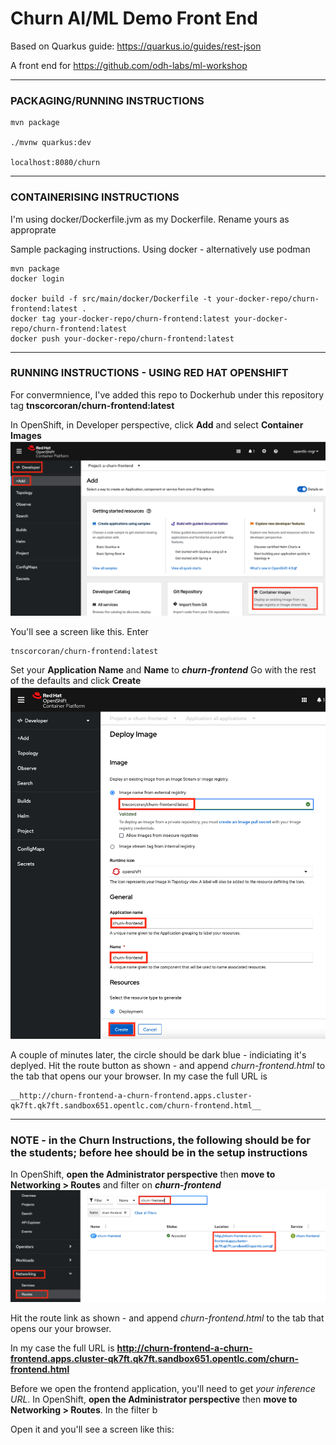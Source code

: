 # Churn AI/ML Demo Front End

Based on Quarkus guide: https://quarkus.io/guides/rest-json

A front end for https://github.com/odh-labs/ml-workshop

-----------------------------

### PACKAGING/RUNNING INSTRUCTIONS

```
mvn package

./mvnw quarkus:dev

localhost:8080/churn
```

-----------------------------

### CONTAINERISING INSTRUCTIONS

I'm using docker/Dockerfile.jvm as my Dockerfile. Rename yours as approprate


Sample packaging instructions. Using docker - alternatively use podman
```
mvn package
docker login

docker build -f src/main/docker/Dockerfile -t your-docker-repo/churn-frontend:latest .
docker tag your-docker-repo/churn-frontend:latest your-docker-repo/churn-frontend:latest
docker push your-docker-repo/churn-frontend:latest
```


-----------------------------

### RUNNING INSTRUCTIONS - USING RED HAT OPENSHIFT

For convermnience, I've added this repo to Dockerhub under this repository tag __tnscorcoran/churn-frontend:latest__

In OpenShift, in Developer perspective, click __Add__ and select __Container Images__
<img src="./images/frontend/frontend-1-add-container-image.png" width="700"/>  

You'll see a screen like this. Enter 
```
tnscorcoran/churn-frontend:latest
```
Set your __Application Name__ and __Name__ to __*churn-frontend*__
Go with the rest of the defaults and click __Create__
<img src="./images/frontend/frontend-2-deploy-image.png" width="700"/>  

A couple of minutes later, the circle should be dark blue - indiciating it's deplyed. Hit the route button as shown - and append *churn-frontend.html* to the tab that opens our your browser. In my case the full URL is
```
__http://churn-frontend-a-churn-frontend.apps.cluster-qk7ft.qk7ft.sandbox651.opentlc.com/churn-frontend.html__
```

---------------------------------------------------------------------------------------------------------

### NOTE - in the Churn Instructions, the following should be for the students; before hee should be in the setup instructions


In OpenShift, __open the Administrator perspective__ then __move to Networking > Routes__ and filter on __*churn-frontend*__
<img src="./images/frontend/frontend-4-frontend-route.png" width="700"/>  


Hit the route link as shown - and append *churn-frontend.html* to the tab that opens our your browser. 

In my case the full URL is
__http://churn-frontend-a-churn-frontend.apps.cluster-qk7ft.qk7ft.sandbox651.opentlc.com/churn-frontend.html__


Before we open the frontend application, you'll need to get *your inference URL*. In OpenShift, __open the Administrator perspective__ then __move to Networking > Routes__. In the filter b

Open it and you'll see a screen like this:

